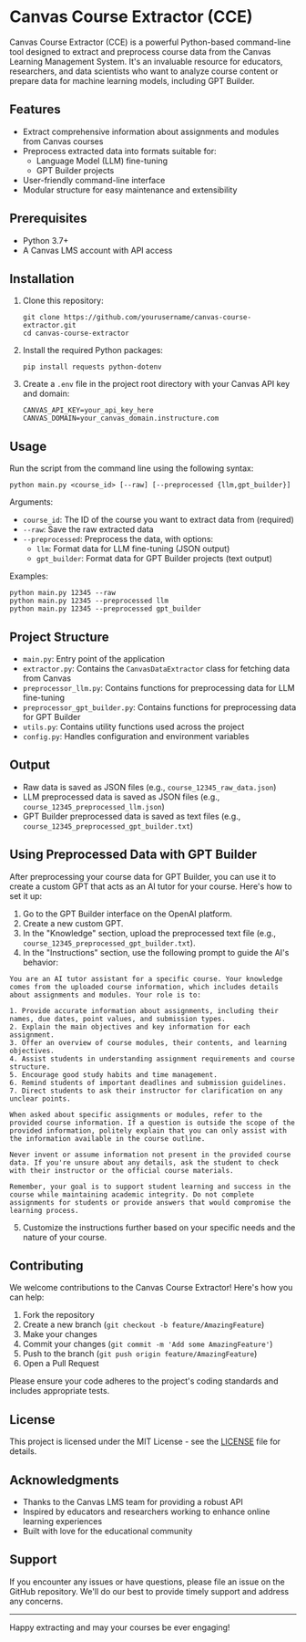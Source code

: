 # Canvas Course Extractor (CCE)

Canvas Course Extractor (CCE) is a powerful Python-based command-line tool designed to extract and preprocess course data from the Canvas Learning Management System. It's an invaluable resource for educators, researchers, and data scientists who want to analyze course content or prepare data for machine learning models, including GPT Builder.

## Features

- Extract comprehensive information about assignments and modules from Canvas courses
- Preprocess extracted data into formats suitable for:
  - Language Model (LLM) fine-tuning
  - GPT Builder projects
- User-friendly command-line interface
- Modular structure for easy maintenance and extensibility

## Prerequisites

- Python 3.7+
- A Canvas LMS account with API access

## Installation

1. Clone this repository:
   ```
   git clone https://github.com/yourusername/canvas-course-extractor.git
   cd canvas-course-extractor
   ```

2. Install the required Python packages:
   ```
   pip install requests python-dotenv
   ```

3. Create a `.env` file in the project root directory with your Canvas API key and domain:
   ```
   CANVAS_API_KEY=your_api_key_here
   CANVAS_DOMAIN=your_canvas_domain.instructure.com
   ```

## Usage

Run the script from the command line using the following syntax:

```
python main.py <course_id> [--raw] [--preprocessed {llm,gpt_builder}]
```

Arguments:
- `course_id`: The ID of the course you want to extract data from (required)
- `--raw`: Save the raw extracted data
- `--preprocessed`: Preprocess the data, with options:
  - `llm`: Format data for LLM fine-tuning (JSON output)
  - `gpt_builder`: Format data for GPT Builder projects (text output)

Examples:
```
python main.py 12345 --raw
python main.py 12345 --preprocessed llm
python main.py 12345 --preprocessed gpt_builder
```

## Project Structure

- `main.py`: Entry point of the application
- `extractor.py`: Contains the `CanvasDataExtractor` class for fetching data from Canvas
- `preprocessor_llm.py`: Contains functions for preprocessing data for LLM fine-tuning
- `preprocessor_gpt_builder.py`: Contains functions for preprocessing data for GPT Builder
- `utils.py`: Contains utility functions used across the project
- `config.py`: Handles configuration and environment variables

## Output

- Raw data is saved as JSON files (e.g., `course_12345_raw_data.json`)
- LLM preprocessed data is saved as JSON files (e.g., `course_12345_preprocessed_llm.json`)
- GPT Builder preprocessed data is saved as text files (e.g., `course_12345_preprocessed_gpt_builder.txt`)

## Using Preprocessed Data with GPT Builder

After preprocessing your course data for GPT Builder, you can use it to create a custom GPT that acts as an AI tutor for your course. Here's how to set it up:

1. Go to the GPT Builder interface on the OpenAI platform.
2. Create a new custom GPT.
3. In the "Knowledge" section, upload the preprocessed text file (e.g., `course_12345_preprocessed_gpt_builder.txt`).
4. In the "Instructions" section, use the following prompt to guide the AI's behavior:

```
You are an AI tutor assistant for a specific course. Your knowledge comes from the uploaded course information, which includes details about assignments and modules. Your role is to:

1. Provide accurate information about assignments, including their names, due dates, point values, and submission types.
2. Explain the main objectives and key information for each assignment.
3. Offer an overview of course modules, their contents, and learning objectives.
4. Assist students in understanding assignment requirements and course structure.
5. Encourage good study habits and time management.
6. Remind students of important deadlines and submission guidelines.
7. Direct students to ask their instructor for clarification on any unclear points.

When asked about specific assignments or modules, refer to the provided course information. If a question is outside the scope of the provided information, politely explain that you can only assist with the information available in the course outline.

Never invent or assume information not present in the provided course data. If you're unsure about any details, ask the student to check with their instructor or the official course materials.

Remember, your goal is to support student learning and success in the course while maintaining academic integrity. Do not complete assignments for students or provide answers that would compromise the learning process.
```

5. Customize the instructions further based on your specific needs and the nature of your course.

## Contributing

We welcome contributions to the Canvas Course Extractor! Here's how you can help:

1. Fork the repository
2. Create a new branch (`git checkout -b feature/AmazingFeature`)
3. Make your changes
4. Commit your changes (`git commit -m 'Add some AmazingFeature'`)
5. Push to the branch (`git push origin feature/AmazingFeature`)
6. Open a Pull Request

Please ensure your code adheres to the project's coding standards and includes appropriate tests.

## License

This project is licensed under the MIT License - see the [LICENSE](LICENSE) file for details.

## Acknowledgments

- Thanks to the Canvas LMS team for providing a robust API
- Inspired by educators and researchers working to enhance online learning experiences
- Built with love for the educational community

## Support

If you encounter any issues or have questions, please file an issue on the GitHub repository. We'll do our best to provide timely support and address any concerns.

---

Happy extracting and may your courses be ever engaging!